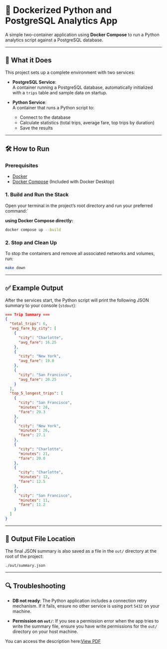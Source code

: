 # 🚀 Dockerized Python and PostgreSQL Analytics App

A simple two-container application using **Docker Compose** to run a Python analytics script against a PostgreSQL database.

---

## 📌 What it Does
This project sets up a complete environment with two services:

- **PostgreSQL Service**:  
  A container running a PostgreSQL database, automatically initialized with a `trips` table and sample data on startup.

- **Python Service**:  
  A container that runs a Python script to:
  - Connect to the database  
  - Calculate statistics (total trips, average fare, top trips by duration)  
  - Save the results  

---

## 🛠️ How to Run

### Prerequisites
- [Docker](https://docs.docker.com/get-docker/)  
- [Docker Compose](https://docs.docker.com/compose/) (Included with Docker Desktop)

### 1. Build and Run the Stack
Open your terminal in the project’s root directory and run your preferred command:`

**using Docker Compose directly:**

```bash
docker compose up --build
```

### 2. Stop and Clean Up

To stop the containers and remove all associated networks and volumes, run:

```bash
make down
```

---

## ✅ Example Output

After the services start, the Python script will print the following JSON summary to your console (`stdout`):

```json
=== Trip Summary ===
{
  "total_trips": 6,
  "avg_fare_by_city": [
    {
      "city": "Charlotte",
      "avg_fare": 16.25
    },
    {
      "city": "New York",
      "avg_fare": 19.0
    },
    {
      "city": "San Francisco",
      "avg_fare": 20.25
    }
  ],
  "top_5_longest_trips": [
    {
      "city": "San Francisco",
      "minutes": 28,
      "fare": 29.3
    },
    {
      "city": "New York",
      "minutes": 26,
      "fare": 27.1
    },
    {
      "city": "Charlotte",
      "minutes": 21,
      "fare": 20.0
    },
    {
      "city": "Charlotte",
      "minutes": 12,
      "fare": 12.5
    },
    {
      "city": "San Francisco",
      "minutes": 11,
      "fare": 11.2
    }
  ]
}
```

---

## 📁 Output File Location

The final JSON summary is also saved as a file in the `out/` directory at the root of the project:

```
./out/summary.json
```

---

## 🔍 Troubleshooting

* **DB not ready**:
  The Python application includes a connection retry mechanism. If it fails, ensure no other service is using port `5432` on your machine.

* **Permission on `out/`**:
  If you see a permission error when the app tries to write the summary file, ensure you have write permissions for the `out/` directory on your host machine.

You can access the description here:[View PDF](A1_6190.pdf)

